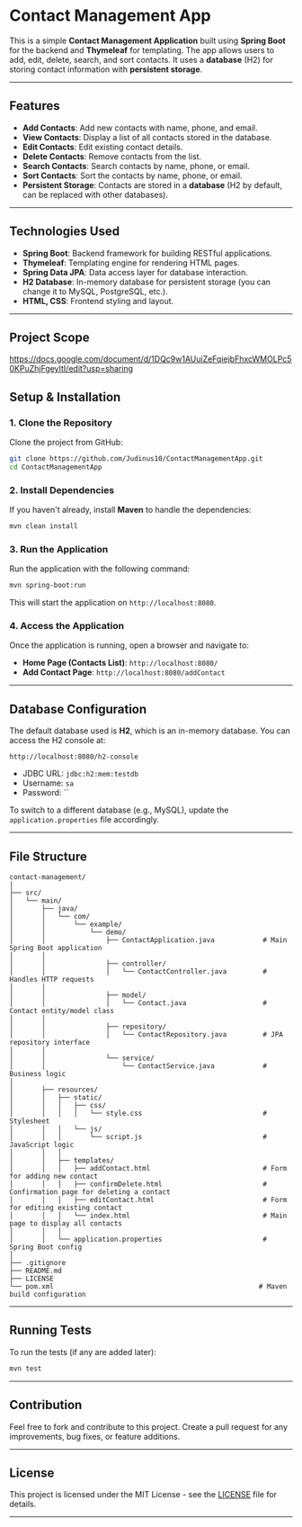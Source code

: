 

# Contact Management App

This is a simple **Contact Management Application** built using **Spring Boot** for the backend and **Thymeleaf** for templating. The app allows users to add, edit, delete, search, and sort contacts. It uses a **database** (H2) for storing contact information with **persistent storage**.

---

## Features

- **Add Contacts**: Add new contacts with name, phone, and email.
- **View Contacts**: Display a list of all contacts stored in the database.
- **Edit Contacts**: Edit existing contact details.
- **Delete Contacts**: Remove contacts from the list.
- **Search Contacts**: Search contacts by name, phone, or email.
- **Sort Contacts**: Sort the contacts by name, phone, or email.
- **Persistent Storage**: Contacts are stored in a **database** (H2 by default, can be replaced with other databases).

---

## Technologies Used

- **Spring Boot**: Backend framework for building RESTful applications.
- **Thymeleaf**: Templating engine for rendering HTML pages.
- **Spring Data JPA**: Data access layer for database interaction.
- **H2 Database**: In-memory database for persistent storage (you can change it to MySQL, PostgreSQL, etc.).
- **HTML, CSS**: Frontend styling and layout.

---

## Project Scope

https://docs.google.com/document/d/1DQc9w1AUuiZeFqiejbFhxcWMOLPc50KPuZhjFgeyItI/edit?usp=sharing

## Setup & Installation

### 1. **Clone the Repository**

Clone the project from GitHub:

```bash
git clone https://github.com/Judinus10/ContactManagementApp.git
cd ContactManagementApp
```

### 2. **Install Dependencies**

If you haven't already, install **Maven** to handle the dependencies:

```bash
mvn clean install
```

### 3. **Run the Application**

Run the application with the following command:

```bash
mvn spring-boot:run
```

This will start the application on `http://localhost:8080`.

### 4. **Access the Application**

Once the application is running, open a browser and navigate to:

- **Home Page (Contacts List)**: `http://localhost:8080/`
- **Add Contact Page**: `http://localhost:8080/addContact`

---

## Database Configuration

The default database used is **H2**, which is an in-memory database. You can access the H2 console at:

```
http://localhost:8080/h2-console
```

- JDBC URL: `jdbc:h2:mem:testdb`
- Username: `sa`
- Password: ``

To switch to a different database (e.g., MySQL), update the `application.properties` file accordingly.

---

## File Structure

```
contact-management/
│
├── src/
│   └── main/
│       ├── java/
│       │   └── com/
│       │       └── example/
│       │           └── demo/
│       │               ├── ContactApplication.java            # Main Spring Boot application
│       │
│       │               ├── controller/
│       │               │   └── ContactController.java         # Handles HTTP requests
│       │
│       │               ├── model/
│       │               │   └── Contact.java                   # Contact entity/model class
│       │
│       │               ├── repository/
│       │               │   └── ContactRepository.java         # JPA repository interface
│       │
│       │               └── service/
│       │                   └── ContactService.java            # Business logic
│
│       ├── resources/
│       │   ├── static/
│       │   │   ├── css/
│       │   │   │   └── style.css                              # Stylesheet
│       │   │   └── js/
│       │   │       └── script.js                              # JavaScript logic
│       │   │
│       │   ├── templates/
│       │   │   ├── addContact.html                            # Form for adding new contact
│       │   │   ├── confirmDelete.html                         # Confirmation page for deleting a contact
│       │   │   ├── editContact.html                           # Form for editing existing contact
│       │   │   └── index.html                                 # Main page to display all contacts
│       │   │
│       │   └── application.properties                         # Spring Boot config
│
├── .gitignore
├── README.md
├── LICENSE
└── pom.xml                                                   # Maven build configuration
```

---

## Running Tests

To run the tests (if any are added later):

```bash
mvn test
```

---

## Contribution

Feel free to fork and contribute to this project. Create a pull request for any improvements, bug fixes, or feature additions.

---

## License

This project is licensed under the MIT License - see the [LICENSE](LICENSE) file for details.

---

